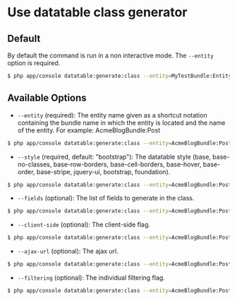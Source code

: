 # Use datatable class generator

## Default

By default the command is run in a non interactive mode. The `--entity` option is required.

``` bash
$ php app/console datatable:generate:class --entity=MyTestBundle:Entity
```

## Available Options

- `--entity` (required): The entity name given as a shortcut notation containing the bundle name in which the entity is located and the name of the entity. For example: AcmeBlogBundle:Post

``` bash
$ php app/console datatable:generate:class --entity=AcmeBlogBundle:Post
```

- `--style` (required, default: "bootstrap"): The datatable style (base, base-no-classes, base-row-borders, base-cell-borders, base-hover, base-order, base-stripe, jquery-ui, bootstrap, foundation).

``` bash
$ php app/console datatable:generate:class --entity=AcmeBlogBundle:Post --style=base
```

- `--fields` (optional): The list of fields to generate in the class.

``` bash
$ php app/console datatable:generate:class --entity=AcmeBlogBundle:Post --fields="id name createdAt:timeago"
```

- `--client-side` (optional): The client-side flag.

``` bash
$ php app/console datatable:generate:class --entity=AcmeBlogBundle:Post --client-side
```

- `--ajax-url` (optional): The ajax url.

``` bash
$ php app/console datatable:generate:class --entity=AcmeBlogBundle:Post --ajax-url=test_path
```

- `--filtering` (optional): The individual filtering flag.

``` bash
$ php app/console datatable:generate:class --entity=AcmeBlogBundle:Post --filtering
```

